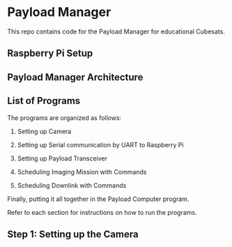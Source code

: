 # Payload Manager

This repo contains code for the Payload Manager for educational Cubesats.

## Raspberry Pi Setup

## Payload Manager Architecture

## List of Programs

The programs are organized as follows:

1. Setting up Camera

2. Setting up Serial communication by UART to Raspberry Pi

3. Setting up Payload Transceiver

4. Scheduling Imaging Mission with Commands

5. Scheduling Downlink with Commands

Finally, putting it all together in the Payload Computer program.

Refer to each section for instructions on how to run the programs.

## Step 1: Setting up the Camera
